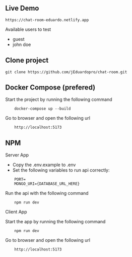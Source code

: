 ## Live Demo
```
https://chat-room-eduardo.netlify.app
```
Available users to test
-	guest
-	john doe


## Clone project
```
git clone https://github.com/jEduardopro/chat-room.git
```

## Docker Compose (prefered)

Start the project by running the following command
```
	docker-compose up --build
```

Go to browser and open the following url
```
	http://localhost:5173
```

## NPM

Server App

- Copy the .env.example to .env
- Set the following variables to run api correctly:
```
	PORT=
	MONGO_URI={DATABASE_URL_HERE}
```

Run the api with the following command
```
	npm run dev
```

Client App

Start the app by running the following command
```
	npm run dev
```

Go to browser and open the following url
```
	http://localhost:5173
```